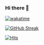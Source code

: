 ### Hi there 👋

<a href="https://wakatime.com/badge/github/bulletproof2k/Feeds"><img src="https://wakatime.com/badge/github/bulletproof2k/Feeds.svg" alt="wakatime"></a>

[![GitHub Streak](http://github-readme-streak-stats.herokuapp.com?user=bulletproof2k&date_format=M%20j%5B%2C%20Y%5D)](https://git.io/streak-stats)
 
[![Hits](https://hits.seeyoufarm.com/api/count/incr/badge.svg?url=https%3A%2F%2Fgithub.com%2Fgjbae1212%2Fhit-counter)](https://hits.seeyoufarm.com)            
 
 <!--
**bulletproof2k/bulletproof2k** is a ✨ _special_ ✨ repository because its `README.md` (this file) appears on your GitHub profile.

Here are some ideas to get you started:

- 🔭 I’m currently working on ...
- 🌱 I’m currently learning ...
- 👯 I’m looking to collaborate on ...
- 🤔 I’m looking for help with ...
- 💬 Ask me about ...
- 📫 How to reach me: ...
- 😄 Pronouns: ...
- ⚡ Fun fact: ...
-->
